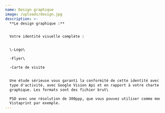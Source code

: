 ```yaml
---
name: Design graphique
image: /uploads/design.jpg
description: >-
  **Le design graphique :**


  Votre identité visuelle complète :


  \-Logo\

  -Flyer\

  -Carte de visite


  Une étude sérieuse vous garanti la conformité de cette identité avec votre
  type d'activité, avec Google Vision Api et en rapport à votre charte
  graphique. Les formats sont des fichier brut\

  PSD avec une résolution de 300ppp, que vous pouvez utiliser comme modèle pour
  Vistaprint par exemple.
---
```


